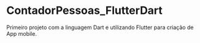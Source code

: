 # ContadorPessoas_FlutterDart
Primeiro projeto com a linguagem Dart e utilizando Flutter para criação de App mobile.
